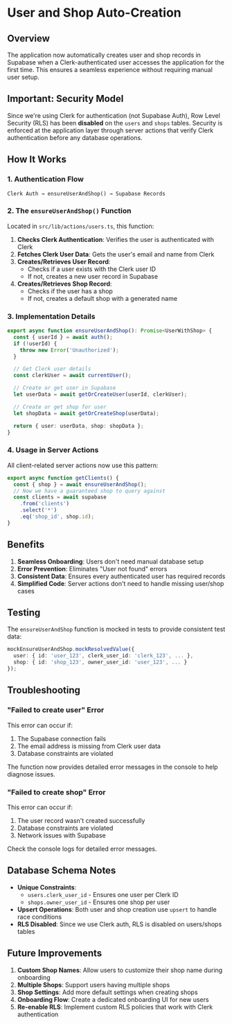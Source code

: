 # User and Shop Auto-Creation

## Overview

The application now automatically creates user and shop records in Supabase when a Clerk-authenticated user accesses the application for the first time. This ensures a seamless experience without requiring manual user setup.

## Important: Security Model

Since we're using Clerk for authentication (not Supabase Auth), Row Level Security (RLS) has been **disabled** on the `users` and `shops` tables. Security is enforced at the application layer through server actions that verify Clerk authentication before any database operations.

## How It Works

### 1. Authentication Flow

```
Clerk Auth → ensureUserAndShop() → Supabase Records
```

### 2. The `ensureUserAndShop()` Function

Located in `src/lib/actions/users.ts`, this function:

1. **Checks Clerk Authentication**: Verifies the user is authenticated with Clerk
2. **Fetches Clerk User Data**: Gets the user's email and name from Clerk
3. **Creates/Retrieves User Record**:
   - Checks if a user exists with the Clerk user ID
   - If not, creates a new user record in Supabase
4. **Creates/Retrieves Shop Record**:
   - Checks if the user has a shop
   - If not, creates a default shop with a generated name

### 3. Implementation Details

```typescript
export async function ensureUserAndShop(): Promise<UserWithShop> {
  const { userId } = await auth();
  if (!userId) {
    throw new Error('Unauthorized');
  }

  // Get Clerk user details
  const clerkUser = await currentUser();

  // Create or get user in Supabase
  let userData = await getOrCreateUser(userId, clerkUser);

  // Create or get shop for user
  let shopData = await getOrCreateShop(userData);

  return { user: userData, shop: shopData };
}
```

### 4. Usage in Server Actions

All client-related server actions now use this pattern:

```typescript
export async function getClients() {
  const { shop } = await ensureUserAndShop();
  // Now we have a guaranteed shop to query against
  const clients = await supabase
    .from('clients')
    .select('*')
    .eq('shop_id', shop.id);
}
```

## Benefits

1. **Seamless Onboarding**: Users don't need manual database setup
2. **Error Prevention**: Eliminates "User not found" errors
3. **Consistent Data**: Ensures every authenticated user has required records
4. **Simplified Code**: Server actions don't need to handle missing user/shop cases

## Testing

The `ensureUserAndShop` function is mocked in tests to provide consistent test data:

```typescript
mockEnsureUserAndShop.mockResolvedValue({
  user: { id: 'user_123', clerk_user_id: 'clerk_123', ... },
  shop: { id: 'shop_123', owner_user_id: 'user_123', ... }
});
```

## Troubleshooting

### "Failed to create user" Error

This error can occur if:

1. The Supabase connection fails
2. The email address is missing from Clerk user data
3. Database constraints are violated

The function now provides detailed error messages in the console to help diagnose issues.

### "Failed to create shop" Error

This error can occur if:

1. The user record wasn't created successfully
2. Database constraints are violated
3. Network issues with Supabase

Check the console logs for detailed error messages.

## Database Schema Notes

- **Unique Constraints**:
  - `users.clerk_user_id` - Ensures one user per Clerk ID
  - `shops.owner_user_id` - Ensures one shop per user
- **Upsert Operations**: Both user and shop creation use `upsert` to handle race conditions
- **RLS Disabled**: Since we use Clerk auth, RLS is disabled on users/shops tables

## Future Improvements

1. **Custom Shop Names**: Allow users to customize their shop name during onboarding
2. **Multiple Shops**: Support users having multiple shops
3. **Shop Settings**: Add more default settings when creating shops
4. **Onboarding Flow**: Create a dedicated onboarding UI for new users
5. **Re-enable RLS**: Implement custom RLS policies that work with Clerk authentication
